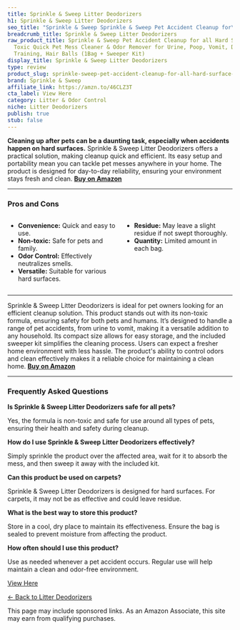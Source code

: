```yaml
---
title: Sprinkle & Sweep Litter Deodorizers
h1: Sprinkle & Sweep Litter Deodorizers
seo_title: "Sprinkle & Sweep Sprinkle & Sweep Pet Accident Cleanup for\u2026"
breadcrumb_title: Sprinkle & Sweep Litter Deodorizers
raw_product_title: Sprinkle & Sweep Pet Accident Cleanup for all Hard Surface - Non
  Toxic Quick Pet Mess Cleaner & Odor Remover for Urine, Poop, Vomit, Diarrhea & Potty
  Training, Hair Balls (1Bag + Sweeper Kit)
display_title: Sprinkle & Sweep Litter Deodorizers
type: review
product_slug: sprinkle-sweep-pet-accident-cleanup-for-all-hard-surface-non-toxic-quic-fb269089
brand: Sprinkle & Sweep
affiliate_link: https://amzn.to/46CLZ3T
cta_label: View Here
category: Litter & Odor Control
niche: Litter Deodorizers
publish: true
stub: false
---
```


<div id="intro" class="full-width">
  <p><strong>Cleaning up after pets can be a daunting task, especially when accidents happen on hard surfaces.</strong> Sprinkle & Sweep Litter Deodorizers offers a practical solution, making cleanup quick and efficient. Its easy setup and portability mean you can tackle pet messes anywhere in your home. The product is designed for day-to-day reliability, ensuring your environment stays fresh and clean. <a href="https://amzn.to/46CLZ3T" rel="nofollow sponsored noopener" target="_blank"><strong>Buy on Amazon</strong></a></p>
</div>

<hr />
<h3 id="pros-cons">Pros and Cons</h3>
<div class="pc-grid" style="display:grid;grid-template-columns:1fr 1fr;gap:16px;">
  <ul>
    <li><strong>Convenience:</strong> Quick and easy to use.</li>
    <li><strong>Non-toxic:</strong> Safe for pets and family.</li>
    <li><strong>Odor Control:</strong> Effectively neutralizes smells.</li>
    <li><strong>Versatile:</strong> Suitable for various hard surfaces.</li>
  </ul>
  <ul>
    <li><strong>Residue:</strong> May leave a slight residue if not swept thoroughly.</li>
    <li><strong>Quantity:</strong> Limited amount in each bag.</li>
  </ul>
</div>
<hr />

<div class="full-width">
  <p>Sprinkle & Sweep Litter Deodorizers is ideal for pet owners looking for an efficient cleanup solution. This product stands out with its non-toxic formula, ensuring safety for both pets and humans. It’s designed to handle a range of pet accidents, from urine to vomit, making it a versatile addition to any household. Its compact size allows for easy storage, and the included sweeper kit simplifies the cleaning process. Users can expect a fresher home environment with less hassle. The product's ability to control odors and clean effectively makes it a reliable choice for maintaining a clean home. <a href="https://amzn.to/46CLZ3T" rel="nofollow sponsored noopener" target="_blank"><strong>Buy on Amazon</strong></a></p>
</div>

<hr />
<h3 id="faqs">Frequently Asked Questions</h3>

<p><strong>Is Sprinkle & Sweep Litter Deodorizers safe for all pets?</strong></p>
<p>Yes, the formula is non-toxic and safe for use around all types of pets, ensuring their health and safety during cleanup.</p>

<p><strong>How do I use Sprinkle & Sweep Litter Deodorizers effectively?</strong></p>
<p>Simply sprinkle the product over the affected area, wait for it to absorb the mess, and then sweep it away with the included kit.</p>

<p><strong>Can this product be used on carpets?</strong></p>
<p>Sprinkle & Sweep Litter Deodorizers is designed for hard surfaces. For carpets, it may not be as effective and could leave residue.</p>

<p><strong>What is the best way to store this product?</strong></p>
<p>Store in a cool, dry place to maintain its effectiveness. Ensure the bag is sealed to prevent moisture from affecting the product.</p>

<p><strong>How often should I use this product?</strong></p>
<p>Use as needed whenever a pet accident occurs. Regular use will help maintain a clean and odor-free environment.</p>
<p><a class="btn" href="https://amzn.to/46CLZ3T" target="_blank" rel="nofollow sponsored noopener">View Here</a></p>
<p><a href="/roundups/litter-odor-control/litter-deodorizers/">← Back to Litter Deodorizers</a></p>
<aside class="disclosure">This page may include sponsored links. As an Amazon Associate, this site may earn from qualifying purchases.</aside>
